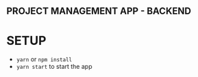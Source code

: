 ## PROJECT MANAGEMENT APP - BACKEND

# SETUP
 - `yarn` or `npm install`
 - `yarn start` to start the app
